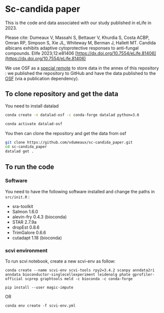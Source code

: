 # Sc-candida paper

This is the code and data associated with our study published in eLife in 2023.

Please cite: 
Dumeaux V, Massahi S, Bettauer V, Khurdia S, Costa ACBP, Omran RP, Simpson S, Xie JL, Whiteway M, Berman J, Hallett MT. Candida albicans exhibits adaptive cytoprotective responses to anti-fungal compounds. Elife 2023;12:e81406 [https://dx.doi.org/10.7554/eLife.81406](https://dx.doi.org/10.7554/eLife.81406)

We use OSF as a [special remote](https://git-annex.branchable.com/special_remotes/) to store data in the annex of this repository : we published the repository to GitHub and have the data published to the [OSF](https://osf.io/5tpk3/) (via a publication dependency). 

## To clone repository and get the data

You need to install datalad 

```bash
conda create -n datalad-osf -c conda-forge datalad python=3.6

conda activate datalad-osf
```

You then can clone the repository and get the data from osf

```bash
git clone https://github.com/vdumeaux/sc-candida_paper.git
cd sc-candida_paper
datalad get .
```


## To run the code 

### Software

You need to have the following software installed and change the paths in `src/init.R` : 

* sra-toolkit
* Salmon 1.6.0
* alevin-fry 0.4.3 (bioconda)
* STAR 2.7.9a
* dropEst 0.8.6
* TrimGalore 0.6.6
* cutadapt 1.18 (bioconda)


### scvi environment 

To run scvi notebook, create a new scvi-env as follow:

```
conda create --name scvi-env scvi-tools rpy2=3.4.2 scanpy anndata2ri anndata bioconductor-singlecellexperiment leidenalg phate gprofiler-official scprep graphtools meld -c bioconda -c conda-forge

pip install --user magic-impute
```

OR

```
conda env create -f scvi-env.yml
```

